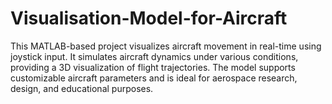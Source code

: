 # Visualisation-Model-for-Aircraft
This MATLAB-based project visualizes aircraft movement in real-time using joystick input. It simulates aircraft dynamics under various conditions, providing a 3D visualization of flight trajectories. The model supports customizable aircraft parameters and is ideal for aerospace research, design, and educational purposes.

